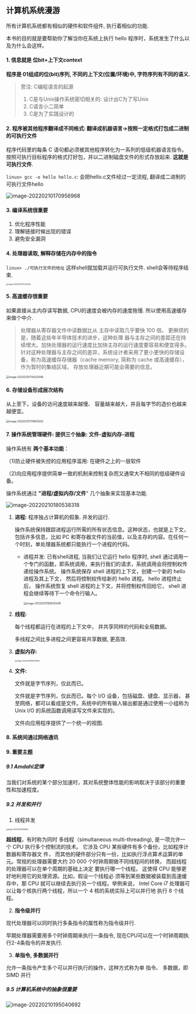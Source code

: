 ## 计算机系统漫游

所有计算机系统都有相似的硬件和软件组件, 执行着相似的功能.

本书的目的就是要帮助你了解当你在系统上执行 hello 程序时，系统发生了什么以及为什么会这样。



#### 1. 信息就是 位bit+上下文context

**程序是 01组成的位(bit)序列,  不同的上下文(位置/环境)中, 字符序列有不同的语义.**

> 旁注: C编程语言的起源
>
> 1. C是与Unix操作系统密切相关的: 设计出C为了写Unix
> 2. C语言小二简单
> 3. C是为了实践设计的



#### 2. 程序被其他程序翻译成不同格式: 翻译成机器语言->按照一定格式打包成二进制的可执行文件

程序代码里的每条 C 语句都必须被其他程序转化为一系列的低级机器语言指令。按照可执行目标程序的格式打好包，并以二进制磁盘文件的形式存放起来. **这就是可执行文件**.

`linux> gcc -o hello hello.c`: 会把hello.c文件经过一定流程, 翻译成二进制的可执行文件hello

![image-20220210170956968](csapp.1.assets/image-20220210170956968-4484206.png)

#### 3. 编译系统很重要

1. 优化程序性能
2. 理解链接时候出现的错误
3. 避免安全漏洞



#### 4. 处理器读取, 解释存储在内存中的指令

`linux> ./可执行文件的地址` 这样shell就加载并运行可执行文件. shell会等待程序结束.

<img src="csapp.1.assets/image-20220210172200358.png" alt="image-20220210172200358" style="zoom: 33%;" />



#### 5. 高速缓存很重要

如果直接从主内存读写数据, CPU的速度会被内存的速度拖慢. 所以使用高速缓存来做个中介.

> 处理器从寄存器文件中读数据比从 主存中读取几乎要快 100 倍。 更麻烦的是，随着这些年半导体技术的进步，这种处理 器与主存之间的差距还在持续增大。加快处理器的运行速度比加快主存的运行速度要容易和便宜得多。针对这种处理器与主存之间的差异，系统设计者采用了更小更快的存储设备，称为高速缓存存储器（cache memory, 简称为 cache 或高速缓存）， 作为暂时的集结区域， 存放处理器近期可能会需要的信息。

<img src="csapp.1.assets/image-20220210174423046.png" alt="image-20220210174423046" style="zoom:50%;" />



#### 6. 存储设备形成层次结构

从上至下，设备的访问速度越来越慢、 容量越来越大，并且每字节的造价也越来越便宜。

<img src="csapp.1.assets/image-20220210174803042.png" alt="image-20220210174803042" style="zoom:50%;" />



#### 7. 操作系统管理硬件: 提供三个抽象: 文件-虚拟内存-进程

操作系统有 **两个基本功能**： 

（1)防止硬件被失控的应用程序滥用: 在硬件之上的一层软件

（2)向应用程序提供简单一致的机制来控制复杂而又通常大不相同的低级硬件设备。

操作系统通过 **"进程/虚拟内存/文件**" 几个抽象来实现基本功能.

![image-20220210180538318](csapp.1.assets/image-20220210180538318.png)

1. **进程:** 程序独占计算机的假象. 并发的运行.

   操作系统保持跟踪进程运行所需的所有状态信息。这种状态，也就是上下文， 包括许多信息，比如 PC 和寄存器文件的当前值，以及主存的内容。在任何一个时刻，单处理器系统都只能执行一个进程的代码。

   - 进程并发: 已有shell进程, 当我们让它运行 hello 程序时,  shell 通过调用一个专门的函数，即系统调用，来执行我们的请求，系统调用会将控制权传递给操作系统。 操作系统保存 shell 进程的上下文，创建一个新的 hello 进程及其上下文， 然后将控制权传给新的 hello 进程。 hello 进程终止后， 操作系统恢复 shell 进程的上下文，并将控制权传回给它， shell 进程会继续等待下一个命令行输人。

     <img src="csapp.1.assets/image-20220210182635436.png" alt="image-20220210182635436" style="zoom:50%;" />

2. **线程:**

   每个线程都运行在进程的上下文中， 并共享同样的代码和全局数据。

   多线程之间比多进程之间更容易共享数据, 更高效.

3. **虚拟内存:**

   <img src="csapp.1.assets/image-20220210184053848.png" alt="image-20220210184053848" style="zoom: 33%;" />

4. **文件:**

   文件就是字节序列，仅此而已。

   文件就是字节序列，仅此而已。每个 I/O 设备，包括磁盘、键盘、显示器， 甚至网络，都可以看成是文件。系统中的所有输人输出都是通过使用一小组称为 Unix I/O 的系统函数调用读写文件来实现的。

   文件向应用程序提供了一个统一的视图.



#### 8. 系统间通过网络通讯



#### 9. 重要主题

##### 9.1 Amdahl定律

当我们对系统的某个部分加速时，其对系统整体性能的影响取决于该部分的重要
性和加速程度。

##### 9.2 并发和并行

1. 线程并发

<img src="csapp.1.assets/image-20220210193908603.png" alt="image-20220210193908603" style="zoom:30%;" />

**超线程**，有时称为同时 多线程（simultaneous multi-threading), 是一项允许一个 CPU
执行多个控制流的技术。 它涉及 CPU 某些硬件有多个备份，比如程序计数器和寄存器文
件， 而其他的硬件部分只有一份，比如执行浮点算术运算的单元。常规的处理器需要大约
20 000 个时钟周期做不同线程间的转换， 而超线程的处理器可以在单个周期的基础上决定
要执行哪一个线程。 这使得 CPU 能够更好地利用它的处理资源。比如，假设一个线程必
须等到某些数据被装载到高速缓存中，那 CPU 就可以继续去执行另一个线程。举例来说，
Intel Core i7 处理器可以让每个核执行两个线程，所以一个 4 核的系统实际上可以并行地
执行 8 个线程。

2. **指令级并行**

现代处理器可以同时执行多条指令的属性称为指令级并行. 

早期处理器需要用多个时钟周期来执行一条指令, 现在CPU可以在一个时钟周期执行2-4条指令的并发执行.

3. **单指令, 多数据并行**

允许一条指令产生多个可以并行执行的操作，这种方式称为单 指令、 多数据，即 SIMD 并行

##### 9.5 计算机系统中的抽象很重要

![image-20220210195040692](csapp.1.assets/image-20220210195040692.png)

























